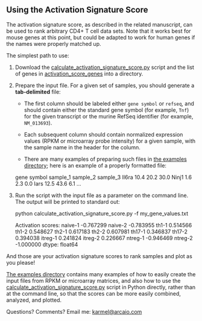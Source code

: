 ## Using the Activation Signature Score

The activation signature score, as described in the related manuscript, can be used to rank arbitrary CD4+ T cell data sets. Note that it works best for mouse genes at this point, but could be adapted to work for human genes if the names were properly matched up.

The simplest path to use:

1. Download the [calculate_activation_signature_score.py](calculate_activation_signature_score.py) script and the list of genes in [activation_score_genes](activation_score_genes.txt) into a directory.

1. Prepare the input file. For a given set of samples, you should generate a **tab-delimited** file:
	
	- The first column should be labeled either `gene symbol` or `refseq`, and should contain either the standard gene symbol (for example, `Tnf`) for the given transcript or the murine RefSeq identifier (for example, `NM_013693`).

	- Each subsequent column should contain normalized expression values (RPKM or microarray probe intensity) for a given sample, with the sample name in the header for the column.

	- There are many examples of preparing such files in [the examples directory](examples); here is an example of a properly formatted file:

    gene symbol		sample_1	sample_2	sample_3
    Il6ra			10.4		20.2		30.0
    Ninj1			1.6			2.3			0.0
    Iars			12.5		43.6		6.1
    ...

1. Run the script with the input file as a parameter on the command line. The output will be printed to standard out:

    python calculate_activation_signature_score.py -f my_gene_values.txt

    Activation scores:
    naive-1   -0.767299
    naive-2   -0.783955
    th1-1      0.514566
    th1-2      0.548627
    th2-1      0.617183
    th2-2      0.607981
    th17-1     0.346837
    th17-2     0.394038
    itreg-1    0.241824
    itreg-2    0.226667
    ntreg-1   -0.946469
    ntreg-2   -1.000000
    dtype: float64

And those are your activation signature scores to rank samples and plot as you please!

[The examples directory](examples) contains many examples of how to easily create the input files from RPKM or microarray matrices, and also how to use the [calculate_activation_signature_score.py](calculate_activation_signature_score.py) script in Python directly, rather than at the command line, so that the scores can be more easily combined, analyzed, and plotted.

Questions? Comments? Email me: [karmel@arcaio.com](mailto:karmel@arcaio.com)